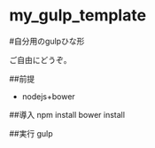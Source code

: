 my_gulp_template
=====================

#自分用のgulpひな形

ご自由にどうぞ。

##前提
* nodejs+bower

##導入
    npm install
    bower install

##実行
    gulp
